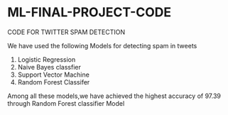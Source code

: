 # ML-FINAL-PROJECT-CODE

CODE FOR TWITTER SPAM DETECTION

We have used the following Models for detecting spam in tweets
1) Logistic Regression
2) Naive Bayes classfier
3) Support Vector Machine
4) Random Forest Classifer

Among all these models,we have achieved the highest accuracy of 97.39 through Random Forest classifier Model
